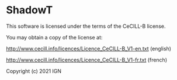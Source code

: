 # ShadowT

This software is licensed under the terms of the CeCILL-B license.

You may obtain a copy of the license at:

http://www.cecill.info/licences/Licence_CeCILL-B_V1-en.txt (english)

http://www.cecill.info/licences/Licence_CeCILL-B_V1-fr.txt (french)


Copyright (c) 2021 IGN